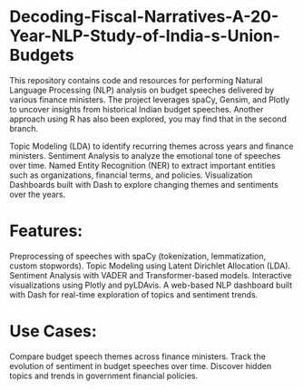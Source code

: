 # Decoding-Fiscal-Narratives-A-20-Year-NLP-Study-of-India-s-Union-Budgets
This repository contains code and resources for performing Natural Language Processing (NLP) analysis on budget speeches delivered by various finance ministers. The project leverages spaCy, Gensim, and Plotly to uncover insights from historical Indian budget speeches.
Another approach using R has also been explored, you may find that in the second branch.

Topic Modeling (LDA) to identify recurring themes across years and finance ministers.
Sentiment Analysis to analyze the emotional tone of speeches over time.
Named Entity Recognition (NER) to extract important entities such as organizations, financial terms, and policies.
Visualization Dashboards built with Dash to explore changing themes and sentiments over the years.

# Features:
Preprocessing of speeches with spaCy (tokenization, lemmatization, custom stopwords).
Topic Modeling using Latent Dirichlet Allocation (LDA).
Sentiment Analysis with VADER and Transformer-based models.
Interactive visualizations using Plotly and pyLDAvis.
A web-based NLP dashboard built with Dash for real-time exploration of topics and sentiment trends.

# Use Cases:
Compare budget speech themes across finance ministers.
Track the evolution of sentiment in budget speeches over time.
Discover hidden topics and trends in government financial policies.

